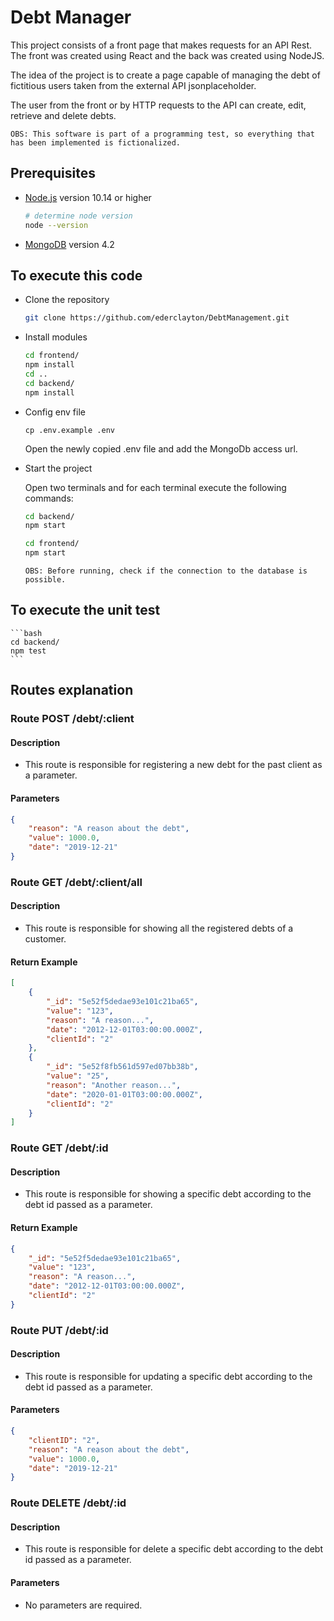 # Debt Manager

This project consists of a front page that makes requests for an API Rest. The front was created using React and the back was created using NodeJS.

The idea of the project is to create a page capable of managing the debt of fictitious users taken from the external API jsonplaceholder.

The user from the front or by HTTP requests to the API can create, edit, retrieve and delete debts.

```
OBS: This software is part of a programming test, so everything that has been implemented is fictionalized.
```

## Prerequisites

- [Node.js](https://nodejs.org) version 10.14 or higher

    ```bash
    # determine node version
    node --version
    ```

- [MongoDB](https://www.mongodb.com/) version 4.2

## To execute this code

- Clone the repository

    ```bash
    git clone https://github.com/ederclayton/DebtManagement.git
    ```

- Install modules

    ```bash
    cd frontend/
    npm install
    cd ..
    cd backend/
    npm install
    ```
- Config env file

    ```
    cp .env.example .env
    ```

    Open the newly copied .env file and add the MongoDb access url.

- Start the project
    
    Open two terminals and for each terminal execute the following commands:

    ```bash
    cd backend/
    npm start
    ```

    ```bash
    cd frontend/
    npm start
    ```

    ```
    OBS: Before running, check if the connection to the database is possible.
    ```

## To execute the unit test

    ```bash
    cd backend/
    npm test
    ```

## Routes explanation

### Route POST /debt/:client

#### Description

- This route is responsible for registering a new debt for the past client as a parameter.

#### Parameters

```json
{
    "reason": "A reason about the debt",
    "value": 1000.0,
    "date": "2019-12-21"
}
```

### Route GET /debt/:client/all

#### Description

- This route is responsible for showing all the registered debts of a customer.

#### Return Example

```json
[
    {
        "_id": "5e52f5dedae93e101c21ba65",
        "value": "123",
        "reason": "A reason...",
        "date": "2012-12-01T03:00:00.000Z",
        "clientId": "2"
    },
    {
        "_id": "5e52f8fb561d597ed07bb38b",
        "value": "25",
        "reason": "Another reason...",
        "date": "2020-01-01T03:00:00.000Z",
        "clientId": "2"
    }
]
```

### Route GET /debt/:id

#### Description

- This route is responsible for showing a specific debt according to the debt id passed as a parameter.

#### Return Example

```json
{
    "_id": "5e52f5dedae93e101c21ba65",
    "value": "123",
    "reason": "A reason...",
    "date": "2012-12-01T03:00:00.000Z",
    "clientId": "2"
}
```

### Route PUT /debt/:id

#### Description

- This route is responsible for updating a specific debt according to the debt id passed as a parameter.

#### Parameters

```json
{
    "clientID": "2",
    "reason": "A reason about the debt",
    "value": 1000.0,
    "date": "2019-12-21"
}
```

### Route DELETE /debt/:id

#### Description

- This route is responsible for delete a specific debt according to the debt id passed as a parameter.

#### Parameters

- No parameters are required.
